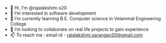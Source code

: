 - 👋 Hi, I’m @rajalakshmi-s20
- 👀 I’m interested in software development
- 🌱 I’m currently learning B.E. Computer science in Velammal Engineering College
- 💞️ I’m looking to collaborate on real life projects to gain experience
- 📫 To reach me : email id - rajalakshmi.sarangan20@gmail.com

